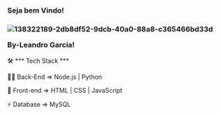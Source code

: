 <h3>Seja bem Vindo!<h3>

![138322189-2db8df52-9dcb-40a0-88a8-c365466bd33d](https://user-images.githubusercontent.com/111808594/189248966-b983dbc9-db92-418c-a591-5fa65152f6cb.gif)

By-Leandro Garcia!</h3>

🛠 *** Tech Stack ***

👩‍💻  Back-End => Node.js | Python 

🎨  Front-end => HTML | CSS | JavaScript 

⚡  Database => MySQL
